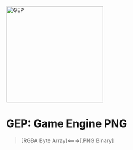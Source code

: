 
<a href="https://github.com/HeavyMetalCookies/GEP_Game_Engine_PNG">
<img 
    src="https://i.imgur.com/stbGPFS.png" 
    title="GEP"
    alt="GEP"
    width="256px"
    height="256px"
></a>

# GEP: Game Engine PNG

> [RGBA Byte Array]<===>[.PNG Binary]